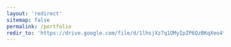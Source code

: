 ```yaml
---
layout: 'redirect'
sitemap: false
permalink: /portfolio
redir_to: 'https://drive.google.com/file/d/1lhsjXz7q1OMyIpZP6QzBKqXeo4tfnx-0/view'
---
```

